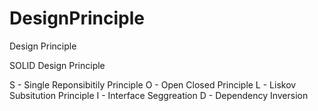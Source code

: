 # DesignPrinciple
Design Principle

SOLID Design Principle

S - Single Reponsibitily Principle
O - Open Closed Principle
L - Liskov Subsitution Principle
I - Interface Seggreation
D - Dependency Inversion
